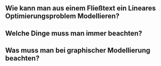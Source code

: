 ## Wie kann man aus einem Fließtext ein Lineares Optimierungsproblem Modellieren?
## Welche Dinge muss man immer beachten?
## Was muss man bei graphischer Modellierung beachten?